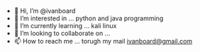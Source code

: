 - 👋 Hi, I’m @ivanboard
- 👀 I’m interested in ... python and java programming
- 🌱 I’m currently learning ... kali linux 
- 💞️ I’m looking to collaborate on ...
- 📫 How to reach me ... torugh my mail ivanboard@gmail.com

<!---
ivanboard/ivanboard is a ✨ special ✨ repository because its `README.md` (this file) appears on your GitHub profile.
You can click the Preview link to take a look at your changes.
--->
